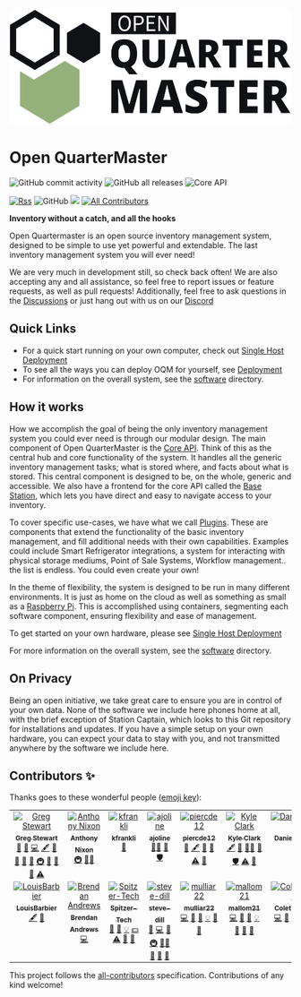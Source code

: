 <img src="media/logo/Quarter%20Master%20Main%20Logo%20Outlined.svg" alt="Open QuarterMaster Logo">

# Open QuarterMaster

<!-- https://shields.io -->
![GitHub commit activity](https://img.shields.io/github/commit-activity/m/Epic-Breakfast-Productions/OpenQuarterMaster)
![GitHub all releases](https://img.shields.io/github/downloads/Epic-Breakfast-Productions/OpenQuarterMaster/total)
![Core API](https://github.com/Epic-Breakfast-Productions/OpenQuarterMaster/actions/workflows/core-api.yml/badge.svg)

[//]: # (![Station Captain]&#40;https://github.com/Epic-Breakfast-Productions/OpenQuarterMaster/actions/workflows/stationCaptain.yml/badge.svg&#41;)
<a href="https://github.com/Epic-Breakfast-Productions/OpenQuarterMaster/releases.atom">![Rss](https://img.shields.io/badge/rss-F88900?style=for-the-badge&logo=rss&logoColor=white)</a>
![GitHub](https://img.shields.io/github/license/Epic-Breakfast-Productions/OpenQuarterMaster)
[![](https://dcbadge.limes.pink/api/server/cpcVh6SyNn?style=flat)](https://discord.gg/cpcVh6SyNn)<!-- ALL-CONTRIBUTORS-BADGE:START - Do not remove or modify this section -->
[![All Contributors](https://img.shields.io/badge/all_contributors-12-orange.svg?style=flat-square)](#contributors-)
<!-- ALL-CONTRIBUTORS-BADGE:END -->

**Inventory without a catch, and all the hooks**

Open Quartermaster is an open source inventory management system, designed to be simple to use yet powerful and extendable. The last inventory management system you will ever need!

We are very much in development still, so check back often! We are also accepting any and all assistance, so feel free to report issues or feature requests, as well as pull requests! Additionally, feel free to ask questions in the [Discussions](https://github.com/Epic-Breakfast-Productions/OpenQuarterMaster/discussions) or just hang out with us on our [Discord](https://discord.gg/cpcVh6SyNn)

## Quick Links

 - For a quick start running on your own computer, check out [Single Host Deployment](deployment/Single%20Host)
 - To see all the ways you can deploy OQM for yourself, see [Deployment](deployment/)
 - For information on the overall system, see the [software](software/) directory.

## How it works

How we accomplish the goal of being the only inventory management system you could ever need is through our modular design. The main component of Open QuarterMaster is the [Core API](software/core/oqm-core-api). Think of this as the central hub and core functionality of the system. It handles all the generic inventory management tasks; what is stored where, and facts about what is stored. This central component is designed to be, on the whole, generic and accessible. We also have a frontend for the core API called the [Base Station](software/core/oqm-core-base-station), which lets you have direct and easy to navigate access to your inventory.

To cover specific use-cases, we have what we call [Plugins](software/plugins). These are components that extend the functionality of the basic inventory management, and fill additional needs with their own capabilities. Examples could include Smart Refrigerator integrations, a system for interacting with physical storage mediums, Point of Sale Systems, Workflow management.. the list is endless. You could even create your own!

In the theme of flexibility, the system is designed to be run in many different environments. It is just as home on the cloud as well as something as small as a [Raspberry Pi](https://www.raspberrypi.com/). This is accomplished using containers, segmenting each software component, ensuring flexibility and ease of management.

To get started on your own hardware, please see [Single Host Deployment](deployment/Single%20Host)

For more information on the overall system, see the [software](software/) directory. 

## On Privacy

Being an open initiative, we take great care to ensure you are in control of your own data. None of the software we include here phones home at all, with the brief exception of Station Captain, which looks to this Git repository for installations and updates. If you have a simple setup on your own hardware, you can expect your data to stay with you, and not transmitted anywhere by the software we include here.

## Contributors ✨

Thanks goes to these wonderful people ([emoji key](https://allcontributors.org/docs/en/emoji-key)):

<!-- ALL-CONTRIBUTORS-LIST:START - Do not remove or modify this section -->
<!-- prettier-ignore-start -->
<!-- markdownlint-disable -->
<table>
  <tbody>
    <tr>
      <td align="center" valign="top" width="14.28%"><a href="http://gjstewart.net"><img src="https://avatars.githubusercontent.com/u/7083701?v=4?s=100" width="100px;" alt="Greg Stewart"/><br /><sub><b>Greg Stewart</b></sub></a><br /><a href="https://github.com/Epic-Breakfast-Productions/OpenQuarterMaster/issues?q=author%3AGregJohnStewart" title="Bug reports">🐛</a> <a href="#business-GregJohnStewart" title="Business development">💼</a> <a href="https://github.com/Epic-Breakfast-Productions/OpenQuarterMaster/commits?author=GregJohnStewart" title="Code">💻</a> <a href="#content-GregJohnStewart" title="Content">🖋</a> <a href="#data-GregJohnStewart" title="Data">🔣</a> <a href="https://github.com/Epic-Breakfast-Productions/OpenQuarterMaster/commits?author=GregJohnStewart" title="Documentation">📖</a> <a href="#design-GregJohnStewart" title="Design">🎨</a> <a href="#ideas-GregJohnStewart" title="Ideas, Planning, & Feedback">🤔</a> <a href="#infra-GregJohnStewart" title="Infrastructure (Hosting, Build-Tools, etc)">🚇</a> <a href="#maintenance-GregJohnStewart" title="Maintenance">🚧</a> <a href="#projectManagement-GregJohnStewart" title="Project Management">📆</a> <a href="#tool-GregJohnStewart" title="Tools">🔧</a> <a href="https://github.com/Epic-Breakfast-Productions/OpenQuarterMaster/commits?author=GregJohnStewart" title="Tests">⚠️</a></td>
      <td align="center" valign="top" width="14.28%"><a href="https://github.com/anixon-rh"><img src="https://avatars.githubusercontent.com/u/55244503?v=4?s=100" width="100px;" alt="Anthony Nixon"/><br /><sub><b>Anthony Nixon</b></sub></a><br /><a href="#infra-anixon-rh" title="Infrastructure (Hosting, Build-Tools, etc)">🚇</a> <a href="#mentoring-anixon-rh" title="Mentoring">🧑‍🏫</a></td>
      <td align="center" valign="top" width="14.28%"><a href="https://github.com/kfrankli"><img src="https://avatars.githubusercontent.com/u/3671139?v=4?s=100" width="100px;" alt="kfrankli"/><br /><sub><b>kfrankli</b></sub></a><br /><a href="https://github.com/Epic-Breakfast-Productions/OpenQuarterMaster/commits?author=kfrankli" title="Documentation">📖</a></td>
      <td align="center" valign="top" width="14.28%"><a href="https://github.com/ajoline"><img src="https://avatars.githubusercontent.com/u/80230444?v=4?s=100" width="100px;" alt="ajoline"/><br /><sub><b>ajoline</b></sub></a><br /><a href="#mentoring-ajoline" title="Mentoring">🧑‍🏫</a> <a href="https://github.com/Epic-Breakfast-Productions/OpenQuarterMaster/pulls?q=is%3Apr+reviewed-by%3Aajoline" title="Reviewed Pull Requests">👀</a> <a href="#security-ajoline" title="Security">🛡️</a></td>
      <td align="center" valign="top" width="14.28%"><a href="https://github.com/piercde12"><img src="https://avatars.githubusercontent.com/u/132835358?v=4?s=100" width="100px;" alt="piercde12"/><br /><sub><b>piercde12</b></sub></a><br /><a href="#business-piercde12" title="Business development">💼</a> <a href="#content-piercde12" title="Content">🖋</a> <a href="https://github.com/Epic-Breakfast-Productions/OpenQuarterMaster/commits?author=piercde12" title="Documentation">📖</a> <a href="#design-piercde12" title="Design">🎨</a> <a href="https://github.com/Epic-Breakfast-Productions/OpenQuarterMaster/commits?author=piercde12" title="Tests">⚠️</a> <a href="#userTesting-piercde12" title="User Testing">📓</a></td>
      <td align="center" valign="top" width="14.28%"><a href="https://github.com/kyleclarktech"><img src="https://avatars.githubusercontent.com/u/86199883?v=4?s=100" width="100px;" alt="Kyle Clark"/><br /><sub><b>Kyle Clark</b></sub></a><br /><a href="#content-kyleclarktech" title="Content">🖋</a> <a href="#ideas-kyleclarktech" title="Ideas, Planning, & Feedback">🤔</a> <a href="#mentoring-kyleclarktech" title="Mentoring">🧑‍🏫</a> <a href="https://github.com/Epic-Breakfast-Productions/OpenQuarterMaster/pulls?q=is%3Apr+reviewed-by%3Akyleclarktech" title="Reviewed Pull Requests">👀</a> <a href="#security-kyleclarktech" title="Security">🛡️</a> <a href="https://github.com/Epic-Breakfast-Productions/OpenQuarterMaster/commits?author=kyleclarktech" title="Tests">⚠️</a> <a href="#userTesting-kyleclarktech" title="User Testing">📓</a></td>
      <td align="center" valign="top" width="14.28%"><a href="https://github.com/DanielKrejska"><img src="https://avatars.githubusercontent.com/u/44409727?v=4?s=100" width="100px;" alt="DanielKrejska"/><br /><sub><b>DanielKrejska</b></sub></a><br /><a href="https://github.com/Epic-Breakfast-Productions/OpenQuarterMaster/commits?author=DanielKrejska" title="Code">💻</a></td>
    </tr>
    <tr>
      <td align="center" valign="top" width="14.28%"><a href="https://github.com/LouisBarbier"><img src="https://avatars.githubusercontent.com/u/116147989?v=4?s=100" width="100px;" alt="LouisBarbier"/><br /><sub><b>LouisBarbier</b></sub></a><br /><a href="#content-LouisBarbier" title="Content">🖋</a> <a href="#projectManagement-LouisBarbier" title="Project Management">📆</a></td>
      <td align="center" valign="top" width="14.28%"><a href="https://github.com/BrendanAndrews"><img src="https://avatars.githubusercontent.com/u/113378507?v=4?s=100" width="100px;" alt="Brendan Andrews"/><br /><sub><b>Brendan Andrews</b></sub></a><br /><a href="https://github.com/Epic-Breakfast-Productions/OpenQuarterMaster/commits?author=BrendanAndrews" title="Code">💻</a></td>
      <td align="center" valign="top" width="14.28%"><a href="https://github.com/Spitzer-Tech"><img src="https://avatars.githubusercontent.com/u/37207444?v=4?s=100" width="100px;" alt="Spitzer-Tech"/><br /><sub><b>Spitzer-Tech</b></sub></a><br /><a href="https://github.com/Epic-Breakfast-Productions/OpenQuarterMaster/issues?q=author%3ASpitzer-Tech" title="Bug reports">🐛</a> <a href="#design-Spitzer-Tech" title="Design">🎨</a> <a href="#example-Spitzer-Tech" title="Examples">💡</a> <a href="#financial-Spitzer-Tech" title="Financial">💵</a> <a href="https://github.com/Epic-Breakfast-Productions/OpenQuarterMaster/commits?author=Spitzer-Tech" title="Tests">⚠️</a> <a href="#userTesting-Spitzer-Tech" title="User Testing">📓</a> <a href="#ideas-Spitzer-Tech" title="Ideas, Planning, & Feedback">🤔</a></td>
      <td align="center" valign="top" width="14.28%"><a href="https://github.com/steve-dill"><img src="https://avatars.githubusercontent.com/u/175041555?v=4?s=100" width="100px;" alt="steve-dill"/><br /><sub><b>steve-dill</b></sub></a><br /><a href="https://github.com/Epic-Breakfast-Productions/OpenQuarterMaster/issues?q=author%3Asteve-dill" title="Bug reports">🐛</a> <a href="https://github.com/Epic-Breakfast-Productions/OpenQuarterMaster/commits?author=steve-dill" title="Code">💻</a> <a href="#ideas-steve-dill" title="Ideas, Planning, & Feedback">🤔</a> <a href="#infra-steve-dill" title="Infrastructure (Hosting, Build-Tools, etc)">🚇</a> <a href="#mentoring-steve-dill" title="Mentoring">🧑‍🏫</a> <a href="#tool-steve-dill" title="Tools">🔧</a> <a href="#userTesting-steve-dill" title="User Testing">📓</a> <a href="#maintenance-steve-dill" title="Maintenance">🚧</a></td>
      <td align="center" valign="top" width="14.28%"><a href="https://github.com/mulliar22"><img src="https://avatars.githubusercontent.com/u/168582625?v=4?s=100" width="100px;" alt="mulliar22"/><br /><sub><b>mulliar22</b></sub></a><br /><a href="https://github.com/Epic-Breakfast-Productions/OpenQuarterMaster/commits?author=mulliar22" title="Code">💻</a> <a href="#data-mulliar22" title="Data">🔣</a> <a href="https://github.com/Epic-Breakfast-Productions/OpenQuarterMaster/commits?author=mulliar22" title="Documentation">📖</a> <a href="#example-mulliar22" title="Examples">💡</a> <a href="#plugin-mulliar22" title="Plugin/utility libraries">🔌</a> <a href="#research-mulliar22" title="Research">🔬</a></td>
      <td align="center" valign="top" width="14.28%"><a href="https://github.com/mallom21"><img src="https://avatars.githubusercontent.com/u/113387289?v=4?s=100" width="100px;" alt="mallom21"/><br /><sub><b>mallom21</b></sub></a><br /><a href="https://github.com/Epic-Breakfast-Productions/OpenQuarterMaster/commits?author=mallom21" title="Code">💻</a> <a href="#data-mallom21" title="Data">🔣</a> <a href="https://github.com/Epic-Breakfast-Productions/OpenQuarterMaster/commits?author=mallom21" title="Documentation">📖</a> <a href="#example-mallom21" title="Examples">💡</a> <a href="#plugin-mallom21" title="Plugin/utility libraries">🔌</a> <a href="#research-mallom21" title="Research">🔬</a> <a href="#projectManagement-mallom21" title="Project Management">📆</a></td>
      <td align="center" valign="top" width="14.28%"><a href="https://github.com/Coletrane315"><img src="https://avatars.githubusercontent.com/u/52933325?v=4?s=100" width="100px;" alt="Coletrane315"/><br /><sub><b>Coletrane315</b></sub></a><br /><a href="https://github.com/Epic-Breakfast-Productions/OpenQuarterMaster/commits?author=Coletrane315" title="Code">💻</a> <a href="#data-Coletrane315" title="Data">🔣</a> <a href="https://github.com/Epic-Breakfast-Productions/OpenQuarterMaster/commits?author=Coletrane315" title="Documentation">📖</a> <a href="#example-Coletrane315" title="Examples">💡</a> <a href="#plugin-Coletrane315" title="Plugin/utility libraries">🔌</a> <a href="#research-Coletrane315" title="Research">🔬</a></td>
    </tr>
  </tbody>
</table>

<!-- markdownlint-restore -->
<!-- prettier-ignore-end -->

<!-- ALL-CONTRIBUTORS-LIST:END -->

This project follows the [all-contributors](https://github.com/all-contributors/all-contributors) specification. Contributions of any kind welcome!
